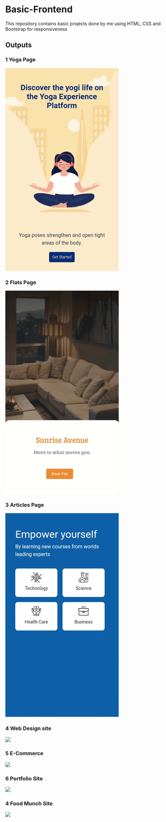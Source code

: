 # Basic-Frontend

This repository contains basic projects done by me using HTML, CSS and Bootstrap for responsiveness

## Outputs

### 1 Yoga Page
![](https://github.com/iamcharu18/Basic-Frontend/blob/main/1%20Yoga%20Page/yoga-output-v2.gif)

### 2 Flats Page
![](https://github.com/iamcharu18/Basic-Frontend/blob/main/2%20Flats%20Page/flats-output.gif)

### 3 Articles Page
![](https://github.com/iamcharu18/Basic-Frontend/blob/main/3%20Articles%20Page/articles-output-v2.gif)

### 4 Web Design site
![](https://github.com/iamcharu18/Basic-Frontend/blob/main/4%20Web%20Design%20Site/screen-capture.gif)

### 5 E-Commerce
![](https://github.com/iamcharu18/Basic-Frontend/blob/main/5%20E-Commerce/screen-capture%20(1).gif)

### 6 Portfolio Site
![](https://github.com/iamcharu18/Basic-Frontend/blob/main/6%20Portfolio%20Site/screen-capture%20(2).gif)

### 4 Food Munch Site
![](https://github.com/iamcharu18/Basic-Frontend/blob/main/7%20Food%20Munch/screen-capture%20(3).gif)
